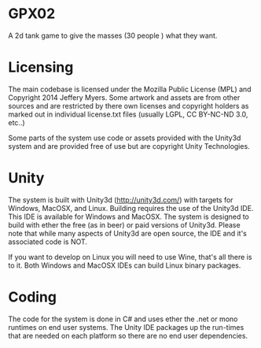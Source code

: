 GPX02
=====
A 2d tank game to give the masses (30 people ) what they want.

Licensing
=====
The main codebase is licensed under the Mozilla Public License (MPL) and Copyright 2014 Jeffery Myers. Some artwork and assets are from other sources and are restricted by there own licenses and copyright holders as marked out in individual license.txt files (usually LGPL, CC BY-NC-ND 3.0, etc..)

Some parts of the system use code or assets provided with the Unity3d system and are provided free of use but are copyright Unity Technologies.


Unity
=====
The system is built with Unity3d (http://unity3d.com/) with targets for Windows, MacOSX, and Linux. Building requires the use of the Unity3d IDE. This IDE is available for Windows and MacOSX. The system is designed to build with ether the free (as in beer) or paid versions of Unity3d. Please note that while many aspects of Unity3d are open source, the IDE and it's associated code is NOT.

If you want to develop on Linux you will need to use Wine, that's all there is to it. Both Windows and MacOSX IDEs can build Linux binary packages.


Coding
=====
The code for the system is done in C# and uses ether the .net or mono runtimes on end user systems. The Unity IDE packages up the run-times that are needed on each platform so there are no end user dependencies.